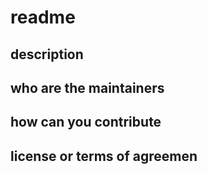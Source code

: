 # readme

## description

## who are the maintainers

## how can you contribute

## license or terms of agreemen
